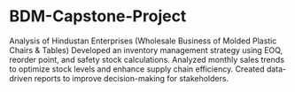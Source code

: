 # BDM-Capstone-Project
Analysis of Hindustan Enterprises (Wholesale Business of Molded Plastic Chairs &amp; Tables)  Developed an inventory management strategy using EOQ, reorder point, and safety stock calculations.  Analyzed monthly sales trends to optimize stock levels and enhance supply chain efficiency.  Created data-driven reports to improve decision-making for stakeholders.
